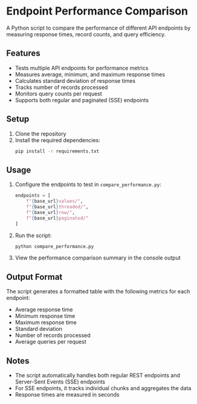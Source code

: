 # Endpoint Performance Comparison

A Python script to compare the performance of different API endpoints by measuring response times, record counts, and query efficiency.

## Features

- Tests multiple API endpoints for performance metrics
- Measures average, minimum, and maximum response times
- Calculates standard deviation of response times
- Tracks number of records processed
- Monitors query counts per request
- Supports both regular and paginated (SSE) endpoints

## Setup

1. Clone the repository
2. Install the required dependencies:
   ```bash
   pip install -r requirements.txt
   ```

## Usage

1. Configure the endpoints to test in `compare_performance.py`:
   ```python
   endpoints = [
       f"{base_url}values/",
       f"{base_url}threaded/",
       f"{base_url}row/",
       f"{base_url}paginated/"
   ]
   ```

2. Run the script:
   ```bash
   python compare_performance.py
   ```

3. View the performance comparison summary in the console output

## Output Format

The script generates a formatted table with the following metrics for each endpoint:
- Average response time
- Minimum response time
- Maximum response time
- Standard deviation
- Number of records processed
- Average queries per request

## Notes

- The script automatically handles both regular REST endpoints and Server-Sent Events (SSE) endpoints
- For SSE endpoints, it tracks individual chunks and aggregates the data
- Response times are measured in seconds
